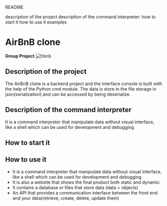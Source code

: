 README

description of the project
description of the command interpreter:
how to start it
how to use it
examples
# **AirBnB clone**
**Group Project**
![hbnb](https://s3.amazonaws.com/alx-intranet.hbtn.io/uploads/medias/2018/6/65f4a1dd9c51265f49d0.png?X-Amz-Algorithm=AWS4-HMAC-SHA256&X-Amz-Credential=AKIARDDGGGOUSBVO6H7D%2F20231208%2Fus-east-1%2Fs3%2Faws4_request&X-Amz-Date=20231208T114925Z&X-Amz-Expires=86400&X-Amz-SignedHeaders=host&X-Amz-Signature=375e757083ed52b2ca3b1c1a2def729c5fb0dfe4d950b2f42c2826cfbcd0eb23)
## **Description of the project**
The AirBnB clone is a backend project and the interface console is built with the help of the Python cmd module. The data is store in the file storage in json(serialization) and can be accessed by being deserialize.

## **Description of the command interpreter**
It is a command interpreter that manipulate data without visual interface, like a shell which can be used for development and debugging
## **How to start it**

## **How to use it**
* It is a command interpreter that manipulate data without visual interface, like a shell which can be used for development and debugging
* It is also a website that shows the final product both static and dynamic
* It contains a database or files that store data (data = objects)
* An API that provides a communication interface between the front end and your data(retrieve, create, delete, update them)
